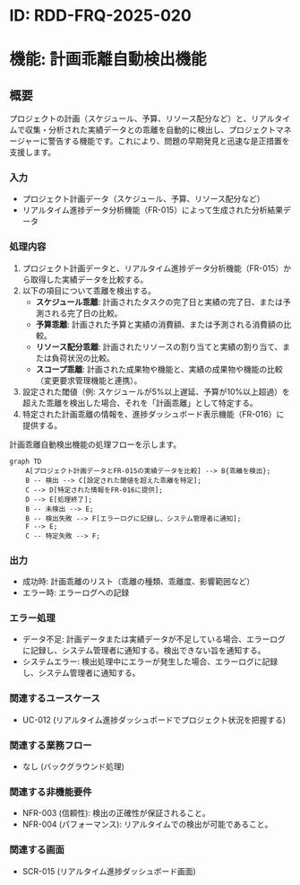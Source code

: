 # ID: RDD-FRQ-2025-020

# 機能: 計画乖離自動検出機能

## 概要

プロジェクトの計画（スケジュール、予算、リソース配分など）と、リアルタイムで収集・分析された実績データとの乖離を自動的に検出し、プロジェクトマネージャーに警告する機能です。これにより、問題の早期発見と迅速な是正措置を支援します。

### 入力

- プロジェクト計画データ（スケジュール、予算、リソース配分など）
- リアルタイム進捗データ分析機能（FR-015）によって生成された分析結果データ

### 処理内容

1. プロジェクト計画データと、リアルタイム進捗データ分析機能（FR-015）から取得した実績データを比較する。
1. 以下の項目について乖離を検出する。
   - **スケジュール乖離**: 計画されたタスクの完了日と実績の完了日、または予測される完了日の比較。
   - **予算乖離**: 計画された予算と実績の消費額、または予測される消費額の比較。
   - **リソース配分乖離**: 計画されたリソースの割り当てと実績の割り当て、または負荷状況の比較。
   - **スコープ乖離**: 計画された成果物や機能と、実績の成果物や機能の比較（変更要求管理機能と連携）。
1. 設定された閾値（例: スケジュールが5%以上遅延、予算が10%以上超過）を超えた乖離を検出した場合、それを「計画乖離」として特定する。
1. 特定された計画乖離の情報を、進捗ダッシュボード表示機能（FR-016）に提供する。

計画乖離自動検出機能の処理フローを示します。

```mermaid
graph TD
    A[プロジェクト計画データとFR-015の実績データを比較] --> B{乖離を検出};
    B -- 検出 --> C[設定された閾値を超えた乖離を特定];
    C --> D[特定された情報をFR-016に提供];
    D --> E[処理終了];
    B -- 未検出 --> E;
    B -- 検出失敗 --> F[エラーログに記録し、システム管理者に通知];
    F --> E;
    C -- 特定失敗 --> F;
```

### 出力

- 成功時: 計画乖離のリスト（乖離の種類、乖離度、影響範囲など）
- エラー時: エラーログへの記録

### エラー処理

- データ不足: 計画データまたは実績データが不足している場合、エラーログに記録し、システム管理者に通知する。検出できない旨を通知する。
- システムエラー: 検出処理中にエラーが発生した場合、エラーログに記録し、システム管理者に通知する。

### 関連するユースケース

- UC-012 (リアルタイム進捗ダッシュボードでプロジェクト状況を把握する)

### 関連する業務フロー

- なし (バックグラウンド処理)

### 関連する非機能要件

- NFR-003 (信頼性): 検出の正確性が保証されること。
- NFR-004 (パフォーマンス): リアルタイムでの検出が可能であること。

### 関連する画面

- SCR-015 (リアルタイム進捗ダッシュボード画面)

